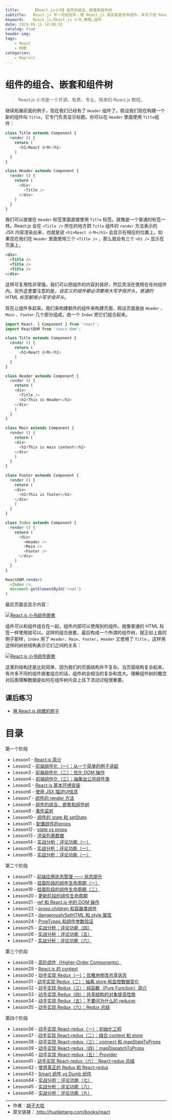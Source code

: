 ```yaml
---
title:      【React.js小书】组件的组合、嵌套和组件树
subtitle:   React.js 中一切皆组件，用 React.js 其实就是在写组件。本文介绍 React.js 组件的组合和组件树。
keyword:    React.js,React.js 小书,教程,组件
date: 2019-05-11 14:08:52
catalog: true
header-img:
tags:
    - React
    - 转载
categories: 
    - Reprint
---
```


# 组件的组合、嵌套和组件树

> React.js 小书是一个开源、免费、专业、简单的 React.js 教程。

继续拓展前面的例子，现在我们已经有了 `Header` 组件了。假设我们现在构建一个新的组件叫 `Title`，它专门负责显示标题。你可以在 `Header` 里面使用 `Title`组件：

```javascript
class Title extends Component {
  render () {
    return (
      <h1>React 小书</h1>
    )
  }
}

class Header extends Component {
  render () {
    return (
      <div>
        <Title />
      </div>
    )
  }
}
```

我们可以直接在 `Header` 标签里面直接使用 `Title` 标签。就像是一个普通的标签一样。React.js 会在 `<Title />` 所在的地方把 `Title` 组件的 `render` 方法表示的 JSX 内容渲染出来，也就是说 `<h1>React 小书</h1>` 会显示在相应的位置上。如果现在我们在 `Header` 里面使用三个 `<Title />` ，那么就会有三个 `<h1 />` 显示在页面上。

```html
<div>
  <Title />
  <Title />
  <Title />
</div>
```

这样可复用性非常强，我们可以把组件的内容封装好，然后灵活在使用在任何组件内。另外这里要注意的是，*自定义的组件都必须要用大写字母开头，普通的 HTML 标签都用小写字母开头*。

现在让组件多起来。我们来构建额外的组件来构建页面，假设页面是由 `Header` 、`Main` 、`Footer` 几个部分组成，由一个 `Index` 把它们组合起来。

```javascript
import React, { Component } from 'react';
import ReactDOM from 'react-dom';

class Title extends Component {
  render () {
    return (
      <h1>React 小书</h1>
    )
  }
}

class Header extends Component {
  render () {
    return (
    <div>
      <Title />
      <h2>This is Header</h2>
    </div>
    )
  }
}

class Main extends Component {
  render () {
    return (
    <div>
      <h2>This is main content</h2>
    </div>
    )
  }
}

class Footer extends Component {
  render () {
    return (
    <div>
      <h2>This is footer</h2>
    </div>
    )
  }
}

class Index extends Component {
  render () {
    return (
      <div>
        <Header />
        <Main />
        <Footer />
      </div>
    )
  }
}

ReactDOM.render(
  <Index />,
  document.getElementById('root')
)
```

最后页面会显示内容：

<a href="http://huzidaha.github.io/static/assets/img/posts/D57824A9-3F1F-44ED-9CFF-478902261653.png" target="_blank">![React.js 小书组件嵌套](http://huzidaha.github.io/static/assets/img/posts/D57824A9-3F1F-44ED-9CFF-478902261653.png)</a>

组件可以和组件组合在一起，组件内部可以使用别的组件。就像普通的 HTML 标签一样使用就可以。这样的组合嵌套，最后构成一个所谓的组件树，就正如上面的例子那样，`Index` 用了 `Header`、`Main`、`Footer`，`Header` 又使用了 `Title` 。这样用这样的树状结构表示它们之间的关系：

<a href="http://huzidaha.github.io/static/assets/img/posts/19BBE4E2-A12E-4657-BA6A-61484F67FA60.png" target="_blank">![React.js 小书组件嵌套](http://huzidaha.github.io/static/assets/img/posts/19BBE4E2-A12E-4657-BA6A-61484F67FA60.png)</a>

这里的结构还是比较简单，因为我们的页面结构并不复杂。当页面结构复杂起来，有许多不同的组件嵌套组合的话，组件树会相当的复杂和庞大。理解组件树的概念对后面理解数据是如何在组件树内自上往下流动过程很重要。

## 课后练习

* <a target="_blank" href="http://scriptoj.com/problems/4">用 React.js 组建的房子</a>

# 目录

第一个阶段

- Lesson1 - [React.js 简介][1]
- Lesson2 - [前端组件化（一）：从一个简单的例子讲起][2]
- Lesson3 - [前端组件化（二）：优化 DOM 操作][3]
- Lesson4 - [前端组件化（三）：抽象出公共组件类][4]
- Lesson5 - [React.js 基本环境安装][5]
- Lesson6 - [使用 JSX 描述UI信息][6]
- Lesson7 - [组件的 render 方法][7]
- Lesson8 - [组件的组合、嵌套和组件树][8]
- Lesson9 - [事件监听][9]
- Lesson10 - [组件的 state 和 setState][10]
- Lesson11 - [配置组件的props][11]
- Lesson12 - [state vs props][12]
- Lesson13 - [渲染列表数据][13]
- Lesson14 - [实战分析：评论功能（一）][14]
- Lesson15 - [实战分析：评论功能（一）][15]
- Lesson16 - [实战分析：评论功能（一）][16]

第二个阶段

- Lesson17 - [前端应用状态管理 —— 状态提升][17]
- Lesson18 - [挂载阶段的组件生命周期（一）][18]
- Lesson19 - [挂载阶段的组件生命周期（二）][19]
- Lesson20 - [更新阶段的组件生命周期][20]
- Lesson21 - [ref 和 React.js 中的 DOM 操作][21]
- Lesson22 - [props.children 和容器类组件][22]
- Lesson23 - [dangerouslySetHTML 和 style 属性][23]
- Lesson24 - [PropTypes 和组件参数验证][24]
- Lesson25 - [实战分析：评论功能（四）][25]
- Lesson26 - [实战分析：评论功能（五）][26]
- Lesson27 - [实战分析：评论功能（六）][27]

第三个阶段

- Lesson28 - [高阶组件（Higher-Order Components）][28]
- Lesson29 - [React.js 的 context][29]
- Lesson30 - [动手实现 Redux（一）：优雅地修改共享状态][30]
- Lesson31 - [动手实现 Redux（二）：抽离 store 和监控数据变化][31]
- Lesson32 - [动手实现 Redux（三）：纯函数（Pure Function）简介][32]
- Lesson33 - [动手实现 Redux（四）：共享结构的对象提高性能][33]
- Lesson34 - [动手实现 Redux（五）：不要问为什么的 reducer][34]
- Lesson35 - [动手实现 Redux（六）：Redux 总结][35]

第四个阶段  

- Lesson36 - [动手实现 React-redux（一）：初始化工程][36]
- Lesson37 - [动手实现 React-redux（二）：结合 context 和 store][37]
- Lesson38 - [动手实现 React-redux（三）：connect 和 mapStateToProps][38]
- Lesson39 - [动手实现 React-redux（四）：mapDispatchToProps][39]
- Lesson40 - [动手实现 React-redux（五）：Provider][40]
- Lesson41 - [动手实现 React-redux（六）：React-redux 总结][41]
- Lesson42 - [使用真正的 Redux 和 React-redux][42]
- Lesson43 - [Smart 组件 vs Dumb 组件][43]
- Lesson44 - [实战分析：评论功能（七）][44]
- Lesson45 - [实战分析：评论功能（八）][45]
- Lesson46 - [实战分析：评论功能（九）][46]

[1]: https://fangzhioo.github.io/reprint/ReactBooks/post-1/
[2]: https://fangzhioo.github.io/reprint/ReactBooks/post-2/
[3]: https://fangzhioo.github.io/reprint/ReactBooks/post-3/
[4]: https://fangzhioo.github.io/reprint/ReactBooks/post-4/
[5]: https://fangzhioo.github.io/reprint/ReactBooks/post-5/
[6]: https://fangzhioo.github.io/reprint/ReactBooks/post-6/
[7]: https://fangzhioo.github.io/reprint/ReactBooks/post-7/
[8]: https://fangzhioo.github.io/reprint/ReactBooks/post-8/
[9]: https://fangzhioo.github.io/reprint/ReactBooks/post-9/
[10]: https://fangzhioo.github.io/reprint/ReactBooks/post-10/
[11]: https://fangzhioo.github.io/reprint/ReactBooks/post-11/
[12]: https://fangzhioo.github.io/reprint/ReactBooks/post-12/
[13]: https://fangzhioo.github.io/reprint/ReactBooks/post-13/
[14]: https://fangzhioo.github.io/reprint/ReactBooks/post-14/
[15]: https://fangzhioo.github.io/reprint/ReactBooks/post-15/
[16]: https://fangzhioo.github.io/reprint/ReactBooks/post-16/
[17]: https://fangzhioo.github.io/reprint/ReactBooks/post-17/
[18]: https://fangzhioo.github.io/reprint/ReactBooks/post-18/
[19]: https://fangzhioo.github.io/reprint/ReactBooks/post-19/
[20]: https://fangzhioo.github.io/reprint/ReactBooks/post-20/
[21]: https://fangzhioo.github.io/reprint/ReactBooks/post-21/
[22]: https://fangzhioo.github.io/reprint/ReactBooks/post-22/
[23]: https://fangzhioo.github.io/reprint/ReactBooks/post-23/
[24]: https://fangzhioo.github.io/reprint/ReactBooks/post-24/
[25]: https://fangzhioo.github.io/reprint/ReactBooks/post-25/
[26]: https://fangzhioo.github.io/reprint/ReactBooks/post-26/
[27]: https://fangzhioo.github.io/reprint/ReactBooks/post-27/
[28]: https://fangzhioo.github.io/reprint/ReactBooks/post-28/
[29]: https://fangzhioo.github.io/reprint/ReactBooks/post-29/
[30]: https://fangzhioo.github.io/reprint/ReactBooks/post-30/
[31]: https://fangzhioo.github.io/reprint/ReactBooks/post-31/
[32]: https://fangzhioo.github.io/reprint/ReactBooks/post-32/
[33]: https://fangzhioo.github.io/reprint/ReactBooks/post-33/
[34]: https://fangzhioo.github.io/reprint/ReactBooks/post-34/
[35]: https://fangzhioo.github.io/reprint/ReactBooks/post-35/
[36]: https://fangzhioo.github.io/reprint/ReactBooks/post-36/
[37]: https://fangzhioo.github.io/reprint/ReactBooks/post-37/
[38]: https://fangzhioo.github.io/reprint/ReactBooks/post-38/
[39]: https://fangzhioo.github.io/reprint/ReactBooks/post-39/
[40]: https://fangzhioo.github.io/reprint/ReactBooks/post-40/
[41]: https://fangzhioo.github.io/reprint/ReactBooks/post-41/
[42]: https://fangzhioo.github.io/reprint/ReactBooks/post-42/
[43]: https://fangzhioo.github.io/reprint/ReactBooks/post-43/
[44]: https://fangzhioo.github.io/reprint/ReactBooks/post-44/
[45]: https://fangzhioo.github.io/reprint/ReactBooks/post-45/
[46]: https://fangzhioo.github.io/reprint/ReactBooks/post-46/

* * *

<ul style='font-size: 14px; margin-top: -10px;'>
  <li>
    作者：<a href="https://www.zhihu.com/people/hu-zi-da-ha" target="_blank">胡子大哈</a>
  </li>
  <li>
    原文链接：<a href="http://huziketang.com/books/react"> http://huziketang.com/books/react</a>
  </li>
</ul>
